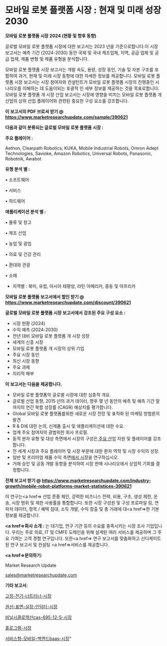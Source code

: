 # 모바일 로봇 플랫폼 시장 : 현재 및 미래 성장 2030

<strong>모바일 로봇 플랫폼 시장 2024 (현황 및 향후 동향)</strong>

글로벌 모바일 로봇 플랫폼 시장에 대한 보고서는 2023 년을 기준으로합니다.이 시장 보고서는 예측 기간 (2024-2030) 동안 국제 및 국내 제조업체, 지역, 공급 업체 및 공급 업체, 제품 변형 및 제품 유형을 분석합니다.

모바일 로봇 플랫폼 시장 보고서는 개발 속도, 용량, 성장 동인, 기술 및 자본 구조를 포함하여 과거, 현재 및 미래 시장 동향에 대한 자세한 정보를 제공합니다. 모바일 로봇 플랫폼 시장 보고서는 시장 참여자와 컨설턴트가 모바일 로봇 플랫폼 시장의 진행중인 시나리오를 이해하는 데 도움이되는 포괄적 인 세부 정보를 제공하는 것을 목표로합니다. 모바일 로봇 플랫폼 개 시장 산업 보고서는 시장에 영향을 미치는 모바일 로봇 플랫폼 개 산업의 상위 산업 플레이어와 관련된 중요한 구성 요소를 강조합니다.



<strong>이 보고서의 PDF 브로셔 받기 @ <a href=https://www.marketresearchupdate.com/sample/390621>https://www.marketresearchupdate.com/sample/390621</a></strong>



<strong>다음과 같이 분류되는 글로벌 모바일 로봇 플랫폼 시장 :</strong>



<strong>주요 플레이어 :</strong>

Aethon, Clearpath Robotics, KUKA, Mobile Industrial Robots, Omron Adept Technologies, Savioke, Amazon Robotics, Universal Robots, Panasonic, Robotnik, Awabot



<strong>유형 분석 별 :</strong>

• 소프트웨어

• 서비스

• 하드웨어



<strong>애플리케이션 분석 별 :</strong>

• 물류 및 창고

• 제조 산업

• 농업 및 광업

• 의료 및 건강 관리

• 환대와 관광

• 소매

<ul>
  <li>지역별 : 북미, 유럽, 아시아 태평양, 라틴 아메리카, 중동 및 아프리카</li>
</ul>


<strong>모바일 로봇 플랫폼 보고서에서 할인 받기 @ <a href=https://www.marketresearchupdate.com/discount/390621>https://www.marketresearchupdate.com/discount/390621</a></strong>



<strong>글로벌 모바일 로봇 플랫폼 시장 보고서에서 강조된 주요 구성 요소 :</strong>
<ul>
  <li>시장 현황 (2024)</li>
  <li>수익 예측 (2024-2030)</li>
  <li>전년 대비 모바일 로봇 플랫폼 개 시장 성장</li>
  <li>세계의 신흥 시장</li>
  <li>모바일 로봇 플랫폼 개 시장의 상위 기업</li>
  <li>주요 시장 동인</li>
  <li>최신 시장 동향</li>
  <li>주요 과제</li>
  <li>지리적 해부</li>
</ul>


<strong>이 보고서는 다음을 제공합니다.</strong>
<ul>
  <li>모바일 로봇 플랫폼의 글로벌 시장에 대한 심층적 개요.</li>
  <li>글로벌 산업 동향, 2015 년의 과거 데이터, 향후 몇 년 동안의 예측 및 예측 기간 말까지의 연간 복합 성장률 (CAGR) 예상치를 평가합니다.</li>
  <li>Global 모바일 로봇 플랫폼를위한 새로운 시장 전망 및 표적화 된 마케팅 방법론의 발견</li>
  <li>R &amp; D에 대한 논의, 신제품 출시 및 애플리케이션에 대한 수요.</li>
  <li>업계 주요 참여자의 광범위한 회사 프로필.</li>
  <li>동적 분자 유형 및 대상 측면에서 시장의 구성은<a href=> 주요 산</a>업 자원 및 플레이어를 강조합니다.</li>
  <li>전 세계 시장과 주요 플레이어 및 시장 부문에 대한 환자 역학 및 시장 수익의 성장.</li>
  <li>일반 및 프리미엄 제품 수익 측면<a href=>에서 시</a>장을 연구하십시오.</li>
  <li>거래 승인 및 공동 개발 동향을 분석하여 시장 판매 시나리오에서 상업적 기회를 결정합니다.</li>
</ul>



<strong>전체 보고서 받기 @ <a href=https://www.marketresearchupdate.com/industry-growth/mobile-robot-platforms-market-statistices-390621>https://www.marketresearchupdate.com/industry-growth/mobile-robot-platforms-market-statistices-390621</a></strong>

이 연구는<a href=> 산업 존중</a> 체인, 강력한 비즈니스 전략, 비용, 구조, 생성 제한, 운송, 시장 범위 및 제한 사용률을 통합합니다. 또한 시장 구성원 및 구성 프로파일 링, 연락처 데이터, 항목 / 혜택 침대, 소득 개발, 수익 창출 및 총 거래에 대<a href=>한 기본 </a>정보를 제공합니다.



<strong><a href=>회사 소</a>개 :</strong>
는 대기업, 연구 기관 등의 수요를 충족시키는 시장 조사 기업입니다. 우리는 주로 의료, IT 및 CMFE 도메인을 위해 설계된 여러 서비스를 제공하며 그 주요 기여는 고객 경험 연구입니다. 또한<a href=> 연구 보</a>고서를 맞춤화하고 신디케이트 된 연구 보고서 및 컨설팅 <a href=>서비스</a>를 제공합니다.



<strong><a href=>문의하기:</a></strong>

Market Research Update

sales@marketresearchupdate.com



<strong>기타 보고서:</strong>

<a href=https://www.linkedin.com/pulse/고정-전기-너트러너-시장-진입-전략-및-위험-평가2029년-market-matrix-musings-analysis/>고정-전기-너트러너-시장</a>

<a href=https://www.linkedin.com/pulse/권선-표면-실장-인덕터-시장-현재-및-미래-성장-2029-consumer-connection-chronicles-24--uy8rf/>권선-표면-실장-인덕터-시장</a>

<a href=https://www.linkedin.com/pulse/비닐시클로헥산cas-695-12-5-시장-진입-전략-및-위험-평가2029년-fsqff/>비닐시클로헥산cas-695-12-5-시장</a>

<a href=https://www.linkedin.com/pulse/홀로그램-시장-경쟁-분석-및-성장-잠재력-2030-isdailynews-e94wf/>홀로그램-시장</a>

<a href=https://www.linkedin.com/pulse/서비스형-모바일-백엔드baas-시장-현재-및-미래-성장-2029-qijof/>서비스형-모바일-백엔드baas-시장</a>"
